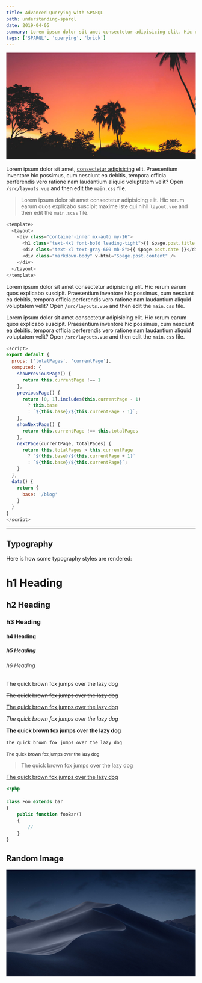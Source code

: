 ```yaml
---
title: Advanced Querying with SPARQL
path: understanding-sparql
date: 2019-04-05
summary: Lorem ipsum dolor sit amet consectetur adipisicing elit. Hic rerum earum quos explicabo suscipit maxime iste qui nihil. Reiciendis asperiores minus necessitatibus
tags: ['SPARQL', 'querying', 'brick']
---
```


![background](./images/blog_bg_2.jpg)

Lorem ipsum dolor sit amet, [consectetur adipisicing](https://google.ca) elit. Praesentium inventore hic possimus, cum nesciunt ea debitis, tempora officia perferendis vero ratione nam laudantium aliquid voluptatem velit? Open `/src/layouts.vue` and then edit the `main.css` file.

> Lorem ipsum dolor sit amet consectetur adipisicing elit. Hic rerum earum quos explicabo suscipit maxime iste qui nihil `layout.vue` and then edit the `main.scss` file.

```js
<template>
  <Layout>
    <div class="container-inner mx-auto my-16">
      <h1 class="text-4xl font-bold leading-tight">{{ $page.post.title }}</h1>
      <div class="text-xl text-gray-600 mb-8">{{ $page.post.date }}</div>
      <div class="markdown-body" v-html="$page.post.content" />
    </div>
  </Layout>
</template>
```

Lorem ipsum dolor sit amet consectetur adipisicing elit. Hic rerum earum quos explicabo suscipit. Praesentium inventore hic possimus, cum nesciunt ea debitis, tempora officia perferendis vero ratione nam laudantium aliquid voluptatem velit? Open `/src/layouts.vue` and then edit the `main.css` file.

Lorem ipsum dolor sit amet consectetur adipisicing elit. Hic rerum earum quos explicabo suscipit. Praesentium inventore hic possimus, cum nesciunt ea debitis, tempora officia perferendis vero ratione nam laudantium aliquid voluptatem velit? Open `/src/layouts.vue` and then edit the `main.css` file.

```js
<script>
export default {
  props: ['totalPages', 'currentPage'],
  computed: {
    showPreviousPage() {
      return this.currentPage !== 1
    },
    previousPage() {
      return [0, 1].includes(this.currentPage - 1)
        ? this.base
        : `${this.base}/${this.currentPage - 1}`;
    },
    showNextPage() {
      return this.currentPage !== this.totalPages
    },
    nextPage(currentPage, totalPages) {
      return this.totalPages > this.currentPage
        ? `${this.base}/${this.currentPage + 1}`
        : `${this.base}/${this.currentPage}`;
    }
  },
  data() {
    return {
      base: '/blog'
    }
  }
}
</script>
```

---

## Typography

Here is how some typography styles are rendered:

# h1 Heading
## h2 Heading
### h3 Heading
#### h4 Heading
##### h5 Heading
###### h6 Heading

The quick brown fox jumps over the lazy dog

<s>The quick brown fox jumps over the lazy dog</s>

<u>The quick brown fox jumps over the lazy dog</u>

_The quick brown fox jumps over the lazy dog_

**The quick brown fox jumps over the lazy dog**

`The quick brown fox jumps over the lazy dog`

<small>The quick brown fox jumps over the lazy dog</small>

> The quick brown fox jumps over the lazy dog

[The quick brown fox jumps over the lazy dog](https://google.ca)

```php
<?php

class Foo extends bar
{
    public function fooBar()
    {
        //
    }
}
```

## Random Image

![mojave](./images/mojave-night.jpg)
